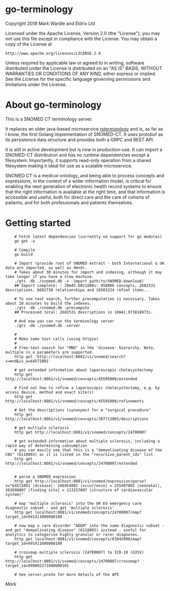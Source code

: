 go-terminology
==============

Copyright 2018 Mark Wardle and Eldrix Ltd

Licensed under the Apache License, Version 2.0 (the "License");
you may not use this file except in compliance with the License.
You may obtain a copy of the License at

    http://www.apache.org/licenses/LICENSE-2.0

Unless required by applicable law or agreed to in writing, software
distributed under the License is distributed on an "AS IS" BASIS,
WITHOUT WARRANTIES OR CONDITIONS OF ANY KIND, either express or implied.
See the License for the specific language governing permissions and
limitations under the License.


# About go-terminology

This is a SNOMED CT terminology server. 

It replaces an older java-based microservice [rsterminology](https://github.com/wardle/rsterminology) and is, as far as I know, the first Golang implementation of SNOMED-CT. It uses protobuf as its persistence data structure and provides both a GRPC and REST API.

It is still in active development but is now in production-use. It can import a SNOMED-CT distribution and has no runtime dependencies except a filesystem. Importantly, it supports read-only operation from a shared filesystem making it ideal for use as a scalable microservice. 

SNOMED CT is a medical ontology, and being able to process concepts and expressions, in the context of a wider information model, is critical for enabling the next generation of electronic health record systems to ensure that the right information is available at the right time, and that information is accessible and useful, both for direct care and the care of cohorts of patients, and for both professionals and patients themselves.

# Getting started
```
    # Fetch latest dependencies (currently no support for go modules)
	go get -u
	
	# Compile
	go build
	
	# Import (provide root of SNOMED extract - both International & UK data are imported, as well as dm+d). 
    # Takes about 30 minutes for import and indexing, although it may take longer if you have a slow machine.
	./gts -db ./snomed.db -v -import path/to/SNOMED-download/
	## Import complete: : 28m45.6021888s: 958806 concepts, 2602531 descriptions, 6682738 relationships and 18503224 refset items...

	# To use text search, further precomputation is necessary. Takes about 10 minutes to build the indexes.
	./gts -db ./snomed.db -precompute
	## Processed total: 2602531 descriptions in 10m41.973818972s.

    # And now you can run the terminology server 
    ./gts -db ./snomed.db -server

    #
    # Make some test calls (using httpie)
	#
    # Free-text search for "MND" in the 'disease' hierarchy. Note, multiple is_a parameters are supported.
    http get 'http://localhost:8081/v1/snomed/search?s=mnd&is_a=64572001'
	
	# get extended information about laparoscopic cholecystectomy
	http get http://localhost:8081/v1/snomed/concepts/45595009/extended

    # Find out how to refine a laparoscopic cholecystectomy, e.g. by access device, method and exact site(s)
    http get http://localhost:8081/v1/snomed/concepts/45595009/refinements
	
    # Get the descriptions (synonyms) for a "surgical procedure"
    http get http://localhost:8081/v1/snomed/concepts/387713003/descriptions
    
    # get multiple sclerosis
	http get http://localhost:8081/v1/snomed/concepts/24700007
	
    # get extended information about multiple sclerosis, including a rapid way of determining subsumption
    # you can easily see that this is a "demyelinating disease of the CNS" (6118003) as it is listed in the "recursive_parent_ids" list.
	http get http://localhost:8081/v1/snomed/concepts/24700007/extended
    
   
    # parse a SNOMED expression
    http get http://localhost:8081/v1/snomed/expression/parse?s="64572001 |disease|: 246454002 |occurrence| = 255407002 |neonatal|,  363698007 |finding site| = 113257007 |structure of cardiovascular system|"

    # map "multiple sclerosis" into the UK EU emergency care diagnostic subset - and get 'multiple sclerosis'
    http get localhost:8081/v1/snomed/concepts/24700007/map?target_id=991411000000109

    # now map a rare disorder "ADEM" into the same diagnostic subset - and get "demyelinating disease" (6118003) instead - useful for analytics to categorise highly granular or rarer diagnoses.
    http get localhost:8081/v1/snomed/concepts/83942000/map?target_id=991411000000109

    # crossmap multiple sclerosis (24700007) to ICD-10 (G35X)
    http get http://localhost:8081/v1/snomed/concepts/24700007/crossmap?target_id=999002271000000101
	
	# See server.proto for more details of the API
```

*Mark*